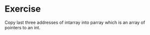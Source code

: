 # Exercise
Copy last three addresses of intarray into parray which is an array of pointers to an int.
